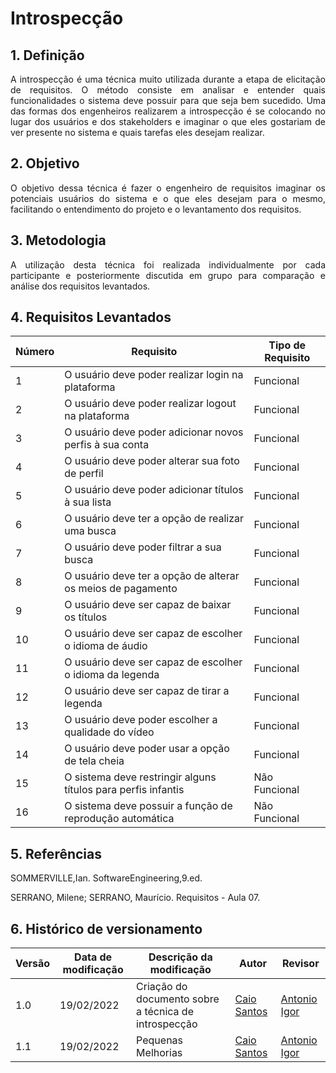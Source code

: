 # Introspecção

## 1. Definição

<p align="justify">
A introspecção é uma técnica muito utilizada durante a etapa de elicitação de requisitos. O método consiste em analisar e entender quais funcionalidades o sistema deve possuir para que seja bem sucedido. Uma das formas dos engenheiros realizarem a introspecção é se colocando no lugar dos usuários e dos stakeholders e imaginar o que eles gostariam de ver presente no sistema e quais tarefas eles desejam realizar.
</p>


## 2. Objetivo

<p align="justify">
O objetivo dessa técnica é fazer o engenheiro de requisitos imaginar os potenciais usuários do sistema e o que eles desejam para o mesmo, facilitando o entendimento do projeto e o levantamento dos requisitos.
</p>


## 3. Metodologia

<p align="justify">
A utilização desta técnica foi realizada individualmente por cada participante e posteriormente discutida em grupo para comparação e análise dos requisitos levantados.
</p>


## 4. Requisitos Levantados

| Número | Requisito | Tipo de Requisito |
|--|--|--|
|1|O usuário deve poder realizar login na plataforma|Funcional|
|2|O usuário deve poder realizar logout na plataforma|Funcional|
|3|O usuário deve poder adicionar novos perfis à sua conta|Funcional|
|4|O usuário deve poder alterar sua foto de perfil|Funcional|
|5|O usuário deve poder adicionar títulos à sua lista|Funcional|
|6|O usuário deve ter a opção de realizar uma busca|Funcional|
|7|O usuário deve poder filtrar a sua busca|Funcional|
|8|O usuário deve ter a opção de alterar os meios de pagamento|Funcional|
|9|O usuário deve ser capaz de baixar os títulos|Funcional|
|10|O usuário deve ser capaz de escolher o idioma de áudio|Funcional|
|11|O usuário deve ser capaz de escolher o idioma da legenda|Funcional|
|12|O usuário deve ser capaz de tirar a legenda|Funcional|
|13|O usuário deve poder escolher a qualidade do vídeo|Funcional|
|14|O usuário deve poder usar a opção de tela cheia|Funcional|
|15|O sistema deve restringir alguns títulos para perfis infantis|Não Funcional|
|16|O sistema deve possuir a função de reprodução automática|Não Funcional|



## 5. Referências

SOMMERVILLE,Ian. SoftwareEngineering,9.ed.

SERRANO, Milene; SERRANO, Maurício. Requisitos - Aula 07.


## 6. Histórico de versionamento
|Versão|Data de modificação|Descrição da modificação|Autor|Revisor|
|-|-|-|-|-|
|1.0|19/02/2022|Criação do documento sobre a técnica de introspecção|[Caio Santos](https://github.com/caiobsantos)|[Antonio Igor](https://github.com/antonioigorcarvalho)|
|1.1|19/02/2022|Pequenas Melhorias|[Caio Santos](https://github.com/caiobsantos)|[Antonio Igor](https://github.com/antonioigorcarvalho)|

